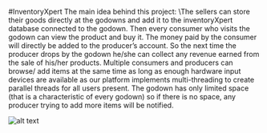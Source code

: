 #InventoryXpert
The main idea behind this project: \The sellers can store their goods directly at the godowns and add it to the inventoryXpert database connected to the godown. Then every consumer who visits the godown can view the product and buy it. The money paid by the consumer will directly be added to the producer’s account. So the next time the producer drops by the godown he/she can collect any revenue earned from the sale of his/her products. Multiple consumers and producers can browse/ add items at the same time as long as enough hardware input devices are available as our platform implements multi-threading to create parallel threads for all users present. The godown has only limited space (that is a characteristic of every godown) so if there is no space, any producer trying to add more items will be notified. 

![alt text](https://github.com/Shravasti221/JavaFXPartB/blob/master/UMLDiagramImage.jpg)
